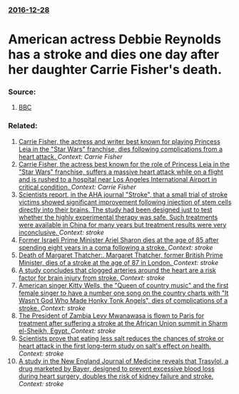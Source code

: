 ### [2016-12-28](/news/2016/12/28/index.md)

# American actress Debbie Reynolds has a stroke and dies one day after her daughter Carrie Fisher's death. 




### Source:

1. [BBC](http://www.bbc.com/news/entertainment-arts-38455777)

### Related:

1. [Carrie Fisher, the actress and writer best known for playing Princess Leia in the "Star Wars" franchise, dies following complications from a heart attack. ](/news/2016/12/27/carrie-fisher-the-actress-and-writer-best-known-for-playing-princess-leia-in-the-star-wars-franchise-dies-following-complications-from-a.md) _Context: Carrie Fisher_
2. [Carrie Fisher, the actress best known for the role of Princess Leia in the "Star Wars" franchise, suffers a massive heart attack while on a flight and is rushed to a hospital near Los Angeles International Airport in critical condition. ](/news/2016/12/23/carrie-fisher-the-actress-best-known-for-the-role-of-princess-leia-in-the-star-wars-franchise-suffers-a-massive-heart-attack-while-on-a.md) _Context: Carrie Fisher_
3. [Scientists report, in the AHA journal "Stroke", that a small trial of stroke victims showed significant improvement following injection of stem cells directly into their brains. The study had been designed just to test whether the highly experimental therapy was safe. Such treatments were available in China for many years but treatment results were very inconclusive. ](/news/2016/06/4/scientists-report-in-the-aha-journal-stroke-that-a-small-trial-of-stroke-victims-showed-significant-improvement-following-injection-of-s.md) _Context: stroke_
4. [Former Israeli Prime Minister Ariel Sharon dies at the age of 85 after spending eight years in a coma following a stroke. ](/news/2014/01/11/former-israeli-prime-minister-ariel-sharon-dies-at-the-age-of-85-after-spending-eight-years-in-a-coma-following-a-stroke.md) _Context: stroke_
5. [Death of Margaret Thatcher:. Margaret Thatcher, former British Prime Minister, dies of a stroke at the age of 87 in London. ](/news/2013/04/8/death-of-margaret-thatcher-margaret-thatcher-former-british-prime-minister-dies-of-a-stroke-at-the-age-of-87-in-london.md) _Context: stroke_
6. [A study concludes that clogged arteries around the heart are a risk factor for brain injury from stroke. ](/news/2013/03/1/a-study-concludes-that-clogged-arteries-around-the-heart-are-a-risk-factor-for-brain-injury-from-stroke.md) _Context: stroke_
7. [American singer Kitty Wells, the "Queen of country music" and the first female singer to have a number one song on the country charts with "It Wasn't God Who Made Honky Tonk Angels", dies of complications of a stroke. ](/news/2012/07/16/american-singer-kitty-wells-the-queen-of-country-music-and-the-first-female-singer-to-have-a-number-one-song-on-the-country-charts-with.md) _Context: stroke_
8. [ The President of Zambia Levy Mwanawasa is flown to Paris for treatment after suffering a stroke at the African Union summit in Sharm el-Sheikh, Egypt. ](/news/2008/07/2/the-president-of-zambia-levy-mwanawasa-is-flown-to-paris-for-treatment-after-suffering-a-stroke-at-the-african-union-summit-in-sharm-el-she.md) _Context: stroke_
9. [ Scientists prove that eating less salt reduces the chances of stroke or heart attack in the first long-term study on salt's effect on health. ](/news/2007/04/20/scientists-prove-that-eating-less-salt-reduces-the-chances-of-stroke-or-heart-attack-in-the-first-long-term-study-on-salt-s-effect-on-healt.md) _Context: stroke_
10. [ A study in the New England Journal of Medicine reveals that Trasylol, a drug marketed by Bayer, designed to prevent excessive blood loss during heart surgery, doubles the risk of kidney failure and stroke. ](/news/2006/01/25/a-study-in-the-new-england-journal-of-medicine-reveals-that-trasylol-a-drug-marketed-by-bayer-designed-to-prevent-excessive-blood-loss-du.md) _Context: stroke_
